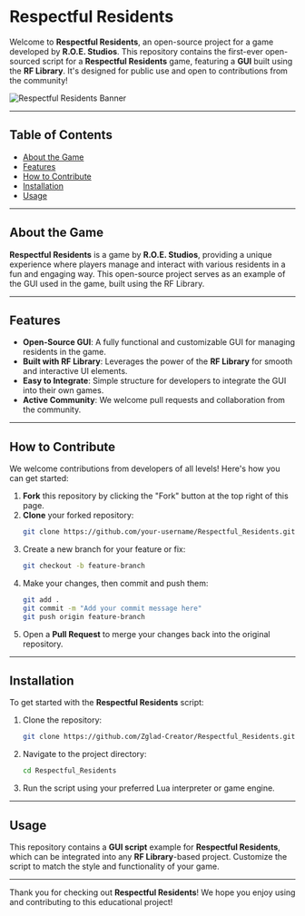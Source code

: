 # Respectful Residents

Welcome to **Respectful Residents**, an open-source project for a game developed by **R.O.E. Studios**. This repository contains the first-ever open-sourced script for a **Respectful Residents** game, featuring a **GUI** built using the **RF Library**. It's designed for public use and open to contributions from the community!

![Respectful Residents Banner](https://avatars.githubusercontent.com/u/183560914?s=400&u=d442c46feb9cf20a1b0858238ef277b2d4c35936&v=4)


---

## Table of Contents
- [About the Game](#about-the-game)
- [Features](#features)
- [How to Contribute](#how-to-contribute)
- [Installation](#installation)
- [Usage](#usage)

---

## About the Game

**Respectful Residents** is a game by **R.O.E. Studios**, providing a unique experience where players manage and interact with various residents in a fun and engaging way. This open-source project serves as an example of the GUI used in the game, built using the RF Library.

---

## Features

- **Open-Source GUI**: A fully functional and customizable GUI for managing residents in the game.
- **Built with RF Library**: Leverages the power of the **RF Library** for smooth and interactive UI elements.
- **Easy to Integrate**: Simple structure for developers to integrate the GUI into their own games.
- **Active Community**: We welcome pull requests and collaboration from the community.

---

## How to Contribute

We welcome contributions from developers of all levels! Here's how you can get started:

1. **Fork** this repository by clicking the "Fork" button at the top right of this page.
2. **Clone** your forked repository:
    ```bash
    git clone https://github.com/your-username/Respectful_Residents.git
    ```
3. Create a new branch for your feature or fix:
    ```bash
    git checkout -b feature-branch
    ```
4. Make your changes, then commit and push them:
    ```bash
    git add .
    git commit -m "Add your commit message here"
    git push origin feature-branch
    ```
5. Open a **Pull Request** to merge your changes back into the original repository.

---

## Installation

To get started with the **Respectful Residents** script:

1. Clone the repository:
    ```bash
    git clone https://github.com/Zglad-Creator/Respectful_Residents.git
    ```

2. Navigate to the project directory:
    ```bash
    cd Respectful_Residents
    ```

3. Run the script using your preferred Lua interpreter or game engine.

---

## Usage

This repository contains a **GUI script** example for **Respectful Residents**, which can be integrated into any **RF Library**-based project. Customize the script to match the style and functionality of your game.

---

Thank you for checking out **Respectful Residents**! We hope you enjoy using and contributing to this educational project!
